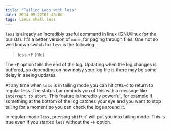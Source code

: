 ```yaml
---
title: "Tailing Logs with less"
date: 2014-09-22T05:46:00
tags: linux shell less
---
```

`less` is already an incredibly useful command in linux (GNU/linux for the purists). It's a better version of `more`, for paging through files. One not so well known switch for `less` is the following:

> less +F [file]

The `+F` option tails the end of the log. Updating when the log changes is buffered, so depending on how noisy your log file is there may be some delay in seeing updates.

At any time when `less` is in tailing mode you can hit `CTRL+C` to return to regular less. The status bar reminds you of this with a message like `interrupt to abort`. This feature is incredibly powerful, for example if something at the bottom of the log catches your eye and you want to stop tailing for a moment so you can check the logs around it.

In regular-mode `less`, pressing `shift+F` will put you into tailing mode. This is true even if you started `less` without the `+F` option.